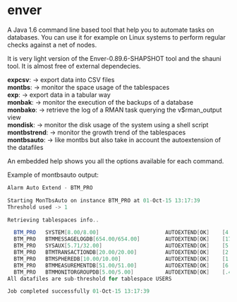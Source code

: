# enver

A Java 1.6 command line based tool that help you to automate tasks on databases. You can use it for example on Linux systems to perform regular checks against a net of nodes.  

It is very light version of the Enver-0.89.6-SHAPSHOT tool and the shauni tool. It is almost free of external dependecies.  

**expcsv**: -> export data into CSV files  
**montbs**: -> monitor the space usage of the tablespaces  
**exp**: -> export data in a tabular way  
**monbak**: -> monitor the execution of the backups of a database  
**monbako**: -> retrieve the log of a RMAN task querying the v$rman_output view  
**mondisk**: -> monitor the disk usage of the system using a shell script  
**montbstrend**: -> monitor the growth trend of the tablespaces  
**montbsauto**: -> like montbs but also take in account the autoextension of the datafiles  

An embedded help shows you all the options available for each command.  

Example of montbsauto output:  

```java
Alarm Auto Extend - BTM_PRO

Starting MonTbsAuto on instance BTM_PRO at 01-Oct-15 13:17:39
Threshold used -> 1

Retrieving tablespaces info..

  BTM_PRO   SYSTEM[8.00/8.00]                     AUTOEXTEND[OK]    [4.52/3.48]                  57.00%/57.00%
  BTM_PRO   BTMMESSAGELOGDB[654.00/654.00]        AUTOEXTEND[OK]    [177.96/476.03]              27.00%/27.00%
  BTM_PRO   SYSAUX[5.71/32.00]                    AUTOEXTEND[OK]    [5.44/.28]                   95.00%/17.00%
  BTM_PRO   BTMTRANSACTIONDB[20.00/20.00]         AUTOEXTEND[OK]    [2.88/17.12]                 14.00%/14.00%
  BTM_PRO   BTMSPHEREDB[10.00/10.00]              AUTOEXTEND[OK]    [1.26/8.74]                  13.00%/13.00%
  BTM_PRO   BTMMEASUREMENTDB[51.00/51.00]         AUTOEXTEND[OK]    [6.36/44.64]                 12.00%/12.00%
  BTM_PRO   BTMMONITORGROUPDB[5.00/5.00]          AUTOEXTEND[OK]    [.40/4.60]                    8.00%/8.00%
All datafiles are sub-threshold for tablespace USERS

Job completed successfully 01-Oct-15 13:17:39
```
